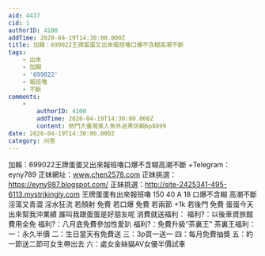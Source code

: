 ```yaml
---
aid: 4437
cid: 1
authorID: 4100
addTime: 2020-04-19T14:30:00.000Z
title: 加賴：699022王牌蛋蛋又出來報班嚕口爆不含糊高潮不斷
tags:
    - 出來
    - 加賴
    - '699022'
    - 報班嚕
    - 不斷
comments:
    -
        authorID: 4100
        addTime: 2020-04-19T14:30:00.000Z
        content: 熱門大臺灣美人魚外送茶坊賴6p8899
date: 2020-04-19T14:30:00.000Z
category: 问答
---
```


加賴：699022王牌蛋蛋又出來報班嚕口爆不含糊高潮不斷 +Telegram：eyny789 正妹網址：www.chen2578.com 正妹挑選：https://eyny987.blogspot.com/ 正妹挑選：http://site-2425341-495-6113.mystrikingly.com 王牌蛋蛋有出來報班嚕 150 40 A 18 口爆不含糊 高潮不斷 淫蕩又青澀 淫水狂流 若顏射 免費 若口爆 免費 若兩節 +1k 若後門 免費 蛋蛋今天出來幫我沖業績 誰叫我跟蛋蛋是好朋友呢 消費就送福利： 福利?：以後車資旅館費用全免 福利?：八月底免費參加性愛趴 福利?：免費升級“茶裏王” 茶裏王福利： 一：永久半價 二：生日當天有免費送 三：3p買一送一 四：每月免費抽獎 五：約一節送二節可女生帶出去 六：處女金絲貓AV女優半價試車
